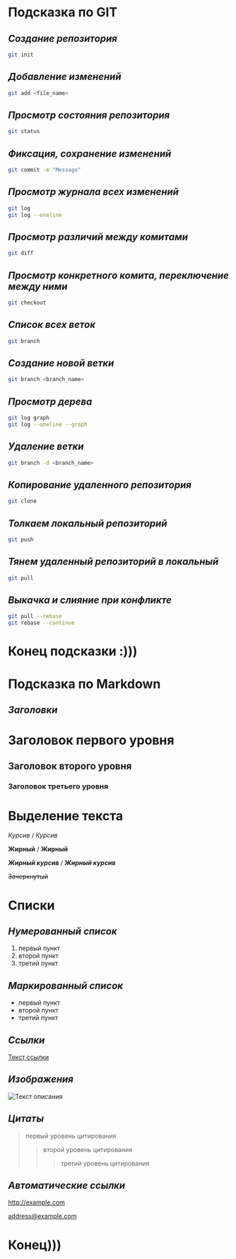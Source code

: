 # Подсказка по GIT
## *Создание репозитория*
~~~sh
git init
~~~

## *Добавление изменений*
~~~sh
git add <file_name>
~~~
## *Просмотр состояния репозитория*
~~~sh
git status
~~~

## *Фиксация, сохранение изменений*
~~~sh
git commit -m "Message"
~~~

## *Просмотр журнала всех изменений*
~~~sh
git log
git log --oneline
~~~

## *Просмотр различий между комитами*
~~~sh
git diff
~~~

## *Просмотр конкретного комита, переключение между ними*
~~~sh
git checkout
~~~

## *Список всех веток*
~~~sh
git branch
~~~

## *Создание новой ветки*
~~~sh
git branch <branch_name>
~~~

## *Просмотр дерева*
~~~sh
git log graph
git log --oneline --graph
~~~

## *Удаление ветки*
~~~sh
git branch -d <branch_name>
~~~

## *Копирование удаленного репозитория*
~~~sh
git clone
~~~

## *Толкаем локальный репозиторий*
~~~sh
git push
~~~

## *Тянем удаленный репозиторий в локальный*
~~~sh
git pull
~~~

## *Выкачка и слияние при конфликте*
~~~sh
git pull --rebase
git rebase --continue
~~~

# Конец подсказки :)))


# Подсказка по Markdown

## *Заголовки*

# Заголовок первого уровня
## Заголовок второго уровня
### Заголовок третьего уровня

# Выделение текста

*Курсив* / _Курсив_

**Жирный** / __Жирный__

***Жирный курсив*** / ___Жирный курсив___

~~Зачеркнутый~~

# Списки

## *Нумерованный список*

1. первый пункт
2. второй пункт
3. третий пункт

## *Маркированный список*

- первый пункт
- второй пункт
- третий пункт

## *Ссылки*

[Текст ссылки](https://ее_адрес)

## *Изображения*

![Текст описания](https://его_адрес)

## *Цитаты*

> первый уровень цитирования
>> второй уровень цитирования
>>> третий уровень цитирования

## *Автоматические ссылки*

<http://example.com>

address@example.com

# Конец)))